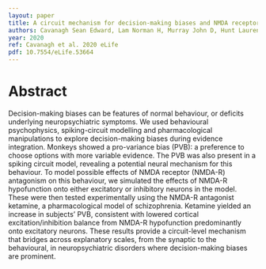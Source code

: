 ```yaml
---
layout: paper
title: A circuit mechanism for decision-making biases and NMDA receptor hypofunction
authors: Cavanagh Sean Edward, Lam Norman H, Murray John D, Hunt Laurence Tudor, Kennerley Steven Wayne
year: 2020
ref: Cavanagh et al. 2020 eLife
pdf: 10.7554/eLife.53664
---
```


# Abstract

Decision-making biases can be features of normal behaviour, or deficits underlying neuropsychiatric symptoms. We used behavioural psychophysics, spiking-circuit modelling and pharmacological manipulations to explore decision-making biases during evidence integration. Monkeys showed a pro-variance bias (PVB): a preference to choose options with more variable evidence. The PVB was also present in a spiking circuit model, revealing a potential neural mechanism for this behaviour. To model possible effects of NMDA receptor (NMDA-R) antagonism on this behaviour, we simulated the effects of NMDA-R hypofunction onto either excitatory or inhibitory neurons in the model. These were then tested experimentally using the NMDA-R antagonist ketamine, a pharmacological model of schizophrenia. Ketamine yielded an increase in subjects’ PVB, consistent with lowered cortical excitation/inhibition balance from NMDA-R hypofunction predominantly onto excitatory neurons. These results provide a circuit-level mechanism that bridges across explanatory scales, from the synaptic to the behavioural, in neuropsychiatric disorders where decision-making biases are prominent.
